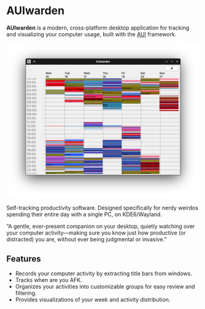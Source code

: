 # AUIwarden


**AUIwarden** is a modern, cross-platform desktop application for tracking and visualizing your computer usage, built
with the [AUI](https://github.com/aui-framework/aui) framework.

![Screenshot](screenshot.png)

Self-tracking productivity software. Designed specifically for nerdy weirdos spending their entire day with a single PC,
on KDE6/Wayland.

“A gentle, ever-present companion on your desktop, quietly watching over your computer activity—making sure you know
just how productive (or distracted) you are, without ever being judgmental or invasive.”

## Features

- Records your computer activity by extracting title bars from windows.
- Tracks when are you AFK.
- Organizes your activities into customizable groups for easy review and filtering.
- Provides visualizations of your week and activity distribution.
